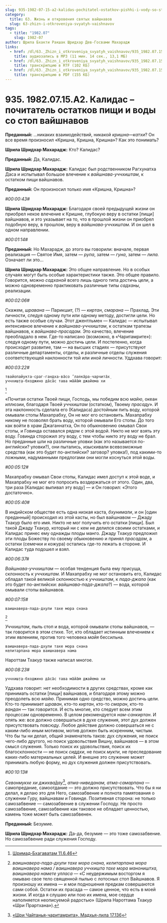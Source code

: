 ```yaml
---
slug: 935-1982-07-15-a2-kalidas-pochitatel-ostatkov-pishhi-i-vody-so-stop-vajshnavov
category:
  title: 63. Жизнь и откровения святых вайшнавов
  slug: 63-zhizn-i-otkroveniya-svyatyh-vaishnavov
tags:
  - title: "1982.07"
    slug: 1982-07
author: Шрила Бхакти Ракшак Шридхар Дев-Госвами Махарадж
links:
  - href: /dl/63._Zhizn_i_otkroveniya_svyatyh_vaishnavov/935_1982.07.15.A2_SridharMj_Kalidas--pochitatel_ostatkov_pishhi_i_vody_so_stop_vajshnavov.mp3
    title: аудиозапись в MP3 (11 мин. 14 сек., 13,1 МБ)
  - href: /dl/63._Zhizn_i_otkroveniya_svyatyh_vaishnavov/935_1982.07.15.A2_SridharMj_Kalidas--pochitatel_ostatkov_pishhi_i_vody_so_stop_vajshnavov.rtf
    title: транскрипцию в RTF (102 КБ)
  - href: /dl/63._Zhizn_i_otkroveniya_svyatyh_vaishnavov/935_1982.07.15.A2_SridharMj_Kalidas--pochitatel_ostatkov_pishhi_i_vody_so_stop_vajshnavov.pdf
    title: транскрипцию в PDF (155 КБ)
---
```


# 935. 1982.07.15.A2. Калидас – почитатель остатков пищи и воды со стоп вайшнавов

**Преданный:** …никаких взаимодействий, никакой *кришна*—*катхи*? Он все время произносил «Кришна, Кришна, Кришна»? Как это понимать?

**Шрила Шридхар Махарадж:** Кто? Калидас?

**Преданный:** Да, Калидас.

**Шрила Шридхар Махарадж:** Калидас был родственником Рагхунатха Даса и испытывал большое влечение к *вайшнава-уччхиштам*, к остатком пищи вайшнавов.

**Преданный:** Он произносил только имя «Кришна, Кришна»?

*#00:00:43#*

**Шрила Шридхар Махарадж:** Благодаря своей предыдущей жизни он приобрел некое влечение к Кришне, глубокую веру в остатки [пищи] вайшнавов, и это указывает на то, что в прошлой жизни он приобрел подобную веру, в прошлом, веру в *вайшнава-уччхиштам.* И он шел в одном направлении.

*#00:01:14#*

**Преданный:** Но Махарадж, до этого вы говорили: вначале, первая реализация — Святое Имя, затем — *рупа*, затем — *гуна*, затем — *лила.* Означает ли это…

**Шрила Шридхар Махарадж:** Это общее направление. Но в особых случаях могут быть особые характеристики также. Это общее правило. Говорится, можно *садханой* всего лишь одного типа достичь цели, а можно одновременно практиковать различные типы *садханы*, реализации.

*#00:02:06#*

Скажем, *шравана* — Парикшит, (?) — *киртан*, *смарана* — Прахлад. Эти личности, следуя одному пути или одному методу, достигли цели. Но есть также особые случаи. Этот джентльмен — Калидас — испытывал интенсивное влечение к *вайшнава-уччхиштам*, к остаткам трапезы вайшнавов, к *вайшнава-прасадам.* Это качество, влечение преобладало в нем. Где-то написано (возможно, в «Чаритамрите»): следуя одному пути, можно достичь цели. И постепенно, когда происходит развитие, там — на высших стадиях — присутствуют различные департаменты, отделы, и различные отделы служения соответствующей наклонности той или иной личности. Уддхава говорит:

*#00:03:22#*

    твайопайукта-сраг-гандха-ва̄со ’лан̇ка̄ра-чарчита̄х̣
    уччхиш̣т̣а-бходжино да̄са̄с тава ма̄йа̄м̇ джайема хи
[^_ftn1]

«Почитая остатки Твоей пищи, Господь, мы победим всю *майю*, океан иллюзии, благодаря Твоей *уччхиштам* (остатком), Твоему *прасаду*». И эта наклонность сделала его (Калидаса) достойным пить воду, которой омывали стопы Махапрабху, Он не мог его остановить. Махапрабху никому не позволял брать воду, которой омывали Его стопы. До того как войти в храм Джаганнатха, Он по обыкновению омывал Свои стопы, и Говинда оставался рядом с этой водой. Никто не мог взять эту воду. Говинда сторожил эту воду, с тем чтобы никто эту воду не брал. Но преданные шли на различные уловки (как это называется по-английски? уловки?), они пытались, изыскивали всевозможные средства (как это будет по-английски? заговор? уловка!), под какими-то ложными, надуманными предлогами они могли коснуться этой воды.

*#00:05:12#*

Махапрабху омывал Свои стопы, Калидас имел доступ к этой воде, и Махапрабху не мог его попросить воздержаться от этого. Один, два, три раза [Калидас выпивал эту воду] — и Он говорил: «Этого достаточно».

*#00:05:40#*

В индийском обществе есть одна низкая каста, *бхунимали*, и он [один преданный] происходил из этой касты, но был вайшнавом — Джаду Тхакур было его имя. Никто не мог получить его остатки [пищи]. Был такой Джаду Тхакур, который ни с кем не делился своими остатками, и Калидас принес ему однажды плоды манго. Джаду Тхакур предложил эти плоды Божеству по своему обыкновению и принял *прасадам*, а остатки (семечки и кожура) остались где-то лежать в стороне. И Калидас туда подошел и взял.

*#00:06:37#*

*Вайшнава-уччхиштам* — особая тенденция была ему присуща, склонность к *уччхиштам.* И Махапрабху не мог остановить его, Калидас обладал такой великой склонностью к *уччхиштам*, к *пада-джала* (как это будет по-английски: *вайшнава-пада-джала*?) — вода, которой омывали стопы вайшнавов.

*#00:07:15#*

    ваишнавера-пада-дхули тахе мора снана
[^_ftn2]

*Уччхиштам*, пыль стоп и вода, которой омывали стопы вайшнавов, — так говорится в этом стихе. Тот, кто обладает истинным влечением к этим явлениям, против того человека *майя* бессильна.

    ваишнавера-пада-дхули тахе мора снана
    келитарпана мора ваишнавера нама

Нароттам Тхакур также написал многое.

*#00:08:23#*

    уччхиш̣т̣а-бходжино да̄са̄с тава ма̄йа̄м̇ джайема хи

Уддхава говорит: нет необходимости в других средствах, кроме как принимать остатки [пищи] вайшнавов, и благодаря этому можно преодолеть всю *майю*. Принимая одно средство, можно достичь цели. Кто-то принимает *шраван*, кто-то *киртан*, кто-то *смаран*, кто-то *вандан* — так говорится. И есть многие, кто следует всем этим процессам одновременно. В целом рекомендуется *нам-санкиртан*. И опять же: все должно совершаться в духе служения, этот дух должен присутствовать повсюду. Любое действие должно совершаться не с каким-либо иным мотивом, мотив должен быть искренним, чистым. Что бы ты ни делал, общий знаменатель таков: дух служения, не поиск чего-либо другого, но поиск удовольствия Вишну, вайшнавов — в этом смысл служения. Только поиск их удовольствия, поиск их благосклонности — не поиск *сиддхи*, не поиск *мукти*, не преследование каких-либо материальных целей. И внешне это служение может принимать любую форму, но дух служения должен присутствовать.

*#00:10:13#*

*Севонмукхе хи джихва̄дау*[^_ftn3], *атма-ниведанам, атма-самарпана* — самопредание, самоотдание — это должно присутствовать. Что бы я ни делал, я делаю это для Него, самозабвение и полнота памятования о служении Гуру, вайшнавам и Говинде. Позитивная сторона: не только самозабвение — самозабвение в служении Господу. Не просто самозабвение, самозабвение как таковое не обладает ценностью, камень тоже может быть самозабвенен.

**Преданный:** Безумие.

**Шрила Шридхар Махарадж:** Да-да, безумие — это тоже самозабвение. Но самозабвение ради служения Господу.



[^_ftn1]: [Шримад-Бхагаватам 11.6.46](../notes/shrimad-bhagavatam/shrimad-bhagavatam-11-6-46.md)

[^_ftn2]: *ваишнавера-пада-дхули тахе мора снана, келитарпана мора ваишнавера нама / ваишнавера уччхишта тахе мора маноништха, ваишнавера намете улласа* — «С неудержимым восторгом я омываю свое тело священной пылью с лотосных стоп Вайшнавов. Я произношу их имена — и мои подношения предкам совершаются сами собой. Остатки их прасада — самое ценное, что есть в моей жизни. И когда я слушаю или пою их имена, мое сердце наполняется неописуемой радостью» (Шрила Нароттама Тхакур «Шри Прартхана»).

[^_ftn3]: [«Шри Чайтанья-чаритамрита», Мадхья-лила 17.136](../notes/shri-chajtanya-charitamrita-madhya-lila/shri-chajtanya-charitamrita-madhya-lila-17-136.md)
